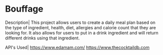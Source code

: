 # Bouffage

Description|
This project allows users to create a daily meal plan based on the type of ingredient, health, diet, allergies and calorie count that they are looking for. It also allows for users to put in a drink ingredient and will return different drinks using that ingredient. 

API's Used| 
https://www.edamam.com/
https://www.thecocktaildb.com
